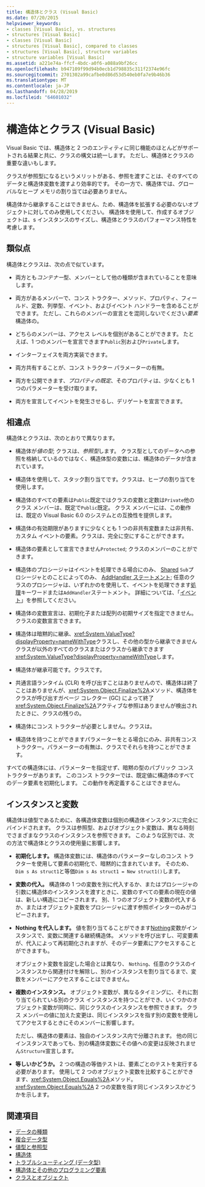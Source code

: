 ```yaml
---
title: 構造体とクラス (Visual Basic)
ms.date: 07/20/2015
helpviewer_keywords:
- classes [Visual Basic], vs. structures
- structures [Visual Basic]
- classes [Visual Basic]
- structures [Visual Basic], compared to classes
- structures [Visual Basic], structure variables
- structure variables [Visual Basic]
ms.assetid: a221e74a-ffcf-4bdc-a0f6-a088a9bf26cc
ms.openlocfilehash: b947109f99d94b0ecb1d798835c311f2374e96fc
ms.sourcegitcommit: 2701302a99cafbe0d86d53d540eb0fa7e9b46b36
ms.translationtype: MT
ms.contentlocale: ja-JP
ms.lasthandoff: 04/28/2019
ms.locfileid: "64601032"
---
```

# <a name="structures-and-classes-visual-basic"></a>構造体とクラス (Visual Basic)
Visual Basic では、構造体と 2 つのエンティティに同じ機能のほとんどがサポートされる結果と共に、クラスの構文は統一します。 ただし、構造体とクラスの重要な違いもします。  
  
 クラスが参照型になるというメリットがある、参照を渡すことは、そのすべてのデータと構造体変数を渡すより効率的です。 その一方で、構造体では、グローバルなヒープ メモリの割り当ては必要ありません。  
  
 構造体から継承することはできません、ため、構造体を拡張する必要のないオブジェクトに対してのみ使用してください。 構造体を使用して、作成するオブジェクトは、s インスタンスのサイズし、構造体とクラスのパフォーマンス特性を考慮します。  
  
## <a name="similarities"></a>類似点  
 構造体とクラスは、次の点で似ています。  
  
- 両方とも*コンテナー*型、メンバーとして他の種類が含まれていることを意味します。  
  
- 両方があるメンバーで、コンス トラクター、メソッド、プロパティ、フィールド、定数、列挙型、イベント、およびイベント ハンドラーを含めることができます。 ただし、これらのメンバーの宣言とを混同しないでください*要素*構造体の。  
  
- どちらのメンバーは、アクセス レベルを個別があることができます。 たとえば、1 つのメンバーを宣言できます`Public`別および`Private`します。  
  
- インターフェイスを両方実装できます。  
  
- 両方共有することが、コンス トラクター パラメーターの有無。  
  
- 両方を公開できます、*プロパティの既定*、そのプロパティは、少なくとも 1 つのパラメーターを受け取ります。  
  
- 両方を宣言してイベントを発生させるし、デリゲートを宣言できます。  
  
## <a name="differences"></a>相違点  
 構造体とクラスは、次のとおりで異なります。  
  
- 構造体が*値の型*; クラスは、*参照型*します。 クラス型としてのデータへの参照を格納しているのではなく、構造体型の変数には、構造体のデータが含まれています。  
  
- 構造体を使用して、スタック割り当てです。クラスは、ヒープの割り当てを使用します。  
  
- 構造体のすべての要素は`Public`既定ではクラスの変数と定数は`Private`他のクラス メンバーは、既定で`Public`既定。 クラス メンバーには、この動作は、既定の Visual Basic 6.0 のシステムとの互換性を提供します。  
  
- 構造体の有効期限がありますに少なくとも 1 つの非共有変数または非共有、カスタム イベントの要素。クラスは、完全に空にすることができます。  
  
- 構造体の要素として宣言できません`Protected`; クラスのメンバーのことができます。  
  
- 構造体のプロシージャはイベントを処理できる場合にのみ、 [Shared](../../../../visual-basic/language-reference/modifiers/shared.md) `Sub`プロシージャとのことによってのみ、 [AddHandler ステートメント](../../../../visual-basic/language-reference/statements/addhandler-statement.md); 任意のクラスのプロシージャは、いずれかのを使用して、イベントを処理できます[処理](../../../../visual-basic/language-reference/statements/handles-clause.md)キーワードまたは`AddHandler`ステートメント。 詳細については、「[イベント](../../../../visual-basic/programming-guide/language-features/events/index.md)」を参照してください。  
  
- 構造体の変数宣言は、初期化子または配列の初期サイズを指定できません。クラスの変数宣言できます。  
  
- 構造体は暗黙的に継承、<xref:System.ValueType?displayProperty=nameWithType>クラスし、その他の型から継承できませんクラスが以外のすべてのクラスまたはクラスから継承できます<xref:System.ValueType?displayProperty=nameWithType>します。  
  
- 構造体が継承可能です。クラスです。  
  
- 共通言語ランタイム (CLR) を呼び出すことはありませんので、構造体は終了ことはありませんが、<xref:System.Object.Finalize%2A>メソッド、構造体をクラスが呼び出すガベージ コレクター (GC) によって終了<xref:System.Object.Finalize%2A>アクティブな参照はありませんが検出されたときに、クラスの残りの。  
  
- 構造体にコンス トラクターが必要としません。クラスは。  
  
- 構造体を持つことができますパラメーターをとる場合にのみ、非共有コンス トラクター。パラメーターの有無は、クラスでそれらを持つことができます。  
  
 すべての構造体には、パラメーターを指定せず、暗黙の型のパブリック コンス トラクターがあります。 このコンス トラクターでは、既定値に構造体のすべてのデータ要素を初期化します。 この動作を再定義することはできません。  
  
## <a name="instances-and-variables"></a>インスタンスと変数  
 構造体は値型であるために、各構造体変数は個別の構造体インスタンスに完全にバインドされます。 クラスは参照型、およびオブジェクト変数は、異なる時刻でさまざまなクラスのインスタンスを参照できます。 このような区別では、次の方法で構造体とクラスの使用量に影響します。  
  
- **初期化します。** 構造体変数には、構造体のパラメーターなしのコンス トラクターを使用して要素の初期化で、暗黙的に含まれています。 そのため、`Dim s As struct1`と等価`Dim s As struct1 = New struct1()`します。  
  
- **変数の代入。** 構造体の 1 つの変数を別に代入するか、またはプロシージャの引数に構造体のインスタンスを渡すときに、変数のすべての要素の現在の値は、新しい構造にコピーされます。 別、1 つのオブジェクト変数の代入するか、またはオブジェクト変数をプロシージャに渡す参照ポインターのみがコピーされます。  
  
- **Nothing を代入します。** 値を割り当てることができます[Nothing](../../../../visual-basic/language-reference/nothing.md)変数がインスタンスで、変数に関連する継続構造体。 メソッドを呼び出すし、可変要素が、代入によって再初期化されますが、そのデータ要素にアクセスすることができますも。  
  
     オブジェクト変数を設定した場合とは異なり、 `Nothing`、任意のクラスのインスタンスから関連付けを解除し、別のインスタンスを割り当てるまで、変数をメンバーにアクセスすることはできません。  
  
- **複数のインスタンス。** オブジェクト変数が、異なるタイミングに、それに割り当てられている別のクラス インスタンスを持つことができ、いくつかのオブジェクト変数が同時に、同じクラスのインスタンスを参照できます。 クラス メンバーの値に加えた変更は、同じインスタンスを指す別の変数を使用してアクセスするときにそのメンバーに影響します。  
  
     ただし、構造体の要素は、独自のインスタンス内で分離されます。 他の同じインスタンスであっても、別の構造体変数にその値への変更は反映されません`Structure`宣言します。  
  
- **等しいかどうか。** 2 つの構造の等価テストは、要素ごとのテストを実行する必要があります。 使用して 2 つのオブジェクト変数を比較することができます、<xref:System.Object.Equals%2A>メソッド。 <xref:System.Object.Equals%2A> 2 つの変数を指す同じインスタンスかどうかを示します。  
  
## <a name="see-also"></a>関連項目

- [データの種類](../../../../visual-basic/programming-guide/language-features/data-types/index.md)
- [複合データ型](../../../../visual-basic/programming-guide/language-features/data-types/composite-data-types.md)
- [値型と参照型](../../../../visual-basic/programming-guide/language-features/data-types/value-types-and-reference-types.md)
- [構造体](../../../../visual-basic/programming-guide/language-features/data-types/structures.md)
- [トラブルシューティング (データ型)](../../../../visual-basic/programming-guide/language-features/data-types/troubleshooting-data-types.md)
- [構造体とその他のプログラミング要素](../../../../visual-basic/programming-guide/language-features/data-types/structures-and-other-programming-elements.md)
- [クラスとオブジェクト](../../../../visual-basic/programming-guide/language-features/objects-and-classes/index.md)

